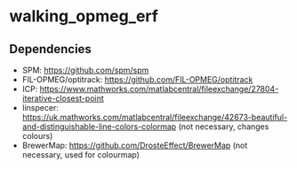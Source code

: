 # walking_opmeg_erf

## Dependencies
- SPM: https://github.com/spm/spm
- FIL-OPMEG/optitrack: https://github.com/FIL-OPMEG/optitrack
- ICP: https://www.mathworks.com/matlabcentral/fileexchange/27804-iterative-closest-point
- linspecer: https://uk.mathworks.com/matlabcentral/fileexchange/42673-beautiful-and-distinguishable-line-colors-colormap (not necessary, changes colours)
- BrewerMap: https://github.com/DrosteEffect/BrewerMap (not necessary, used for colourmap)
